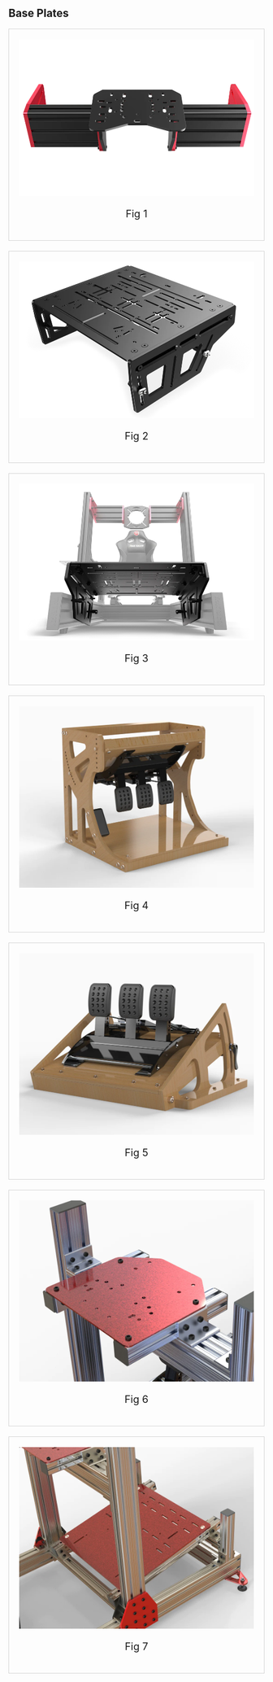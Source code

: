 ## Base Plates


<div style="border: 1px solid lightgray; padding: 20px; margin-bottom: 20px" >
    <img src="img/TR80-NWMA-WM4.2_900x.webp" />
    <p style="text-align: center; font-size:20px">Fig 1</p>
</div>


<div style="border: 1px solid lightgray; padding: 20px; margin-bottom: 20px" >
    <img src="img/TR80-PBPL.1_900x.webp" />
    <p style="text-align: center; font-size:20px">Fig 2</p>
</div>


<div style="border: 1px solid lightgray; padding: 20px; margin-bottom: 20px" >
    <img src="img/TR80-PBPL.4_900x.webp" />
    <p style="text-align: center; font-size:20px">Fig 3</p>
</div>


<div style="border: 1px solid lightgray; padding: 20px; margin-bottom: 20px" >
    <img src="img/OSR-Fanatec-Wood-PedalBox-Inverted_1024x1024.webp" />
    <p style="text-align: center; font-size:20px">Fig 4</p>
</div>


<div style="border: 1px solid lightgray; padding: 20px; margin-bottom: 20px" >
    <img src="img/PedalMount-Adjustable_1024x1024.webp" />
    <p style="text-align: center; font-size:20px">Fig 5</p>
</div>


<div style="border: 1px solid lightgray; padding: 20px; margin-bottom: 20px" >
    <img src="img/UntitledProject21_1024x1024.webp" />
    <p style="text-align: center; font-size:20px">Fig 6</p>
</div>

<div style="border: 1px solid lightgray; padding: 20px; margin-bottom: 20px" >
    <img src="img/UntitledProject22_1024x1024.webp" />
    <p style="text-align: center; font-size:20px">Fig 7</p>
</div>

